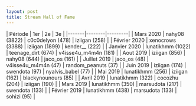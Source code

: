 ```yaml
---
layout: post
title: Stream Hall of Fame
---
```


| Période | 1er | 2e | 3e |
|-------|--------|---------|
| Mars 2020 | nahy08 (3822) | c0c0delyon (478) | iziigan (258) | 
| Février 2020 | xenocrows (3388) | iziigan (1899) | kender__ (222) | 
| Janvier 2020 | lunatikhmm (1022) | teenage_dirt (674) | v4isse4u_m4m4n (181) | 
| Aout 2019 | iziigan (856) | nahy08 (644) | jaco_os (161) | 
| Juillet 2019 | jaco_os (48) | v4isse4u_m4m4n (47) | random_peanuts (37) | 
| Juin 2019 | iziigan (174) | swendota (97) | nyalvis_babel (77) |
| Mai 2019 | lunatikhmm (256) | iziigan  (162) | blackynounours  (85) | 
| Avril 2019 | lunatikhmm (322) | cocozhu  (204) | iziigan  (190) | 
| Mars 2019 | lunatikhmm (350) | marsudota (217) | swendota (133) | 
| Février 2019 | lunatikhmm (438) | marsudota (133) | sohizi (95) | 
